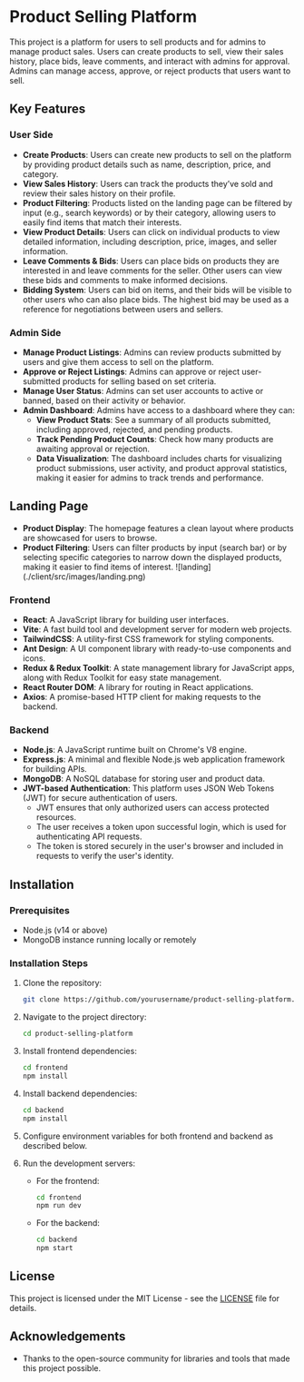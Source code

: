 # Product Selling Platform

This project is a platform for users to sell products and for admins to manage product sales. Users can create products to sell, view their sales history, place bids, leave comments, and interact with admins for approval. Admins can manage access, approve, or reject products that users want to sell.

## Key Features
### User Side
- **Create Products**: Users can create new products to sell on the platform by providing product details such as name, description, price, and category.
- **View Sales History**: Users can track the products they’ve sold and review their sales history on their profile.
- **Product Filtering**: Products listed on the landing page can be filtered by input (e.g., search keywords) or by their category, allowing users to easily find items that match their interests.
- **View Product Details**: Users can click on individual products to view detailed information, including description, price, images, and seller information.
- **Leave Comments & Bids**: Users can place bids on products they are interested in and leave comments for the seller. Other users can view these bids and comments to make informed decisions.
- **Bidding System**: Users can bid on items, and their bids will be visible to other users who can also place bids. The highest bid may be used as a reference for negotiations between users and sellers.

### Admin Side

- **Manage Product Listings**: Admins can review products submitted by users and give them access to sell on the platform.
- **Approve or Reject Listings**: Admins can approve or reject user-submitted products for selling based on set criteria.
- **Manage User Status**: Admins can set user accounts to active or banned, based on their activity or behavior.
- **Admin Dashboard**: Admins have access to a dashboard where they can:
  - **View Product Stats**: See a summary of all products submitted, including approved, rejected, and pending products.
  - **Track Pending Product Counts**: Check how many products are awaiting approval or rejection.
  - **Data Visualization**: The dashboard includes charts for visualizing product submissions, user activity, and product approval statistics, making it easier for admins to track trends and performance.

## Landing Page
- **Product Display**: The homepage features a clean layout where products are showcased for users to browse.
- **Product Filtering**: Users can filter products by input (search bar) or by selecting specific categories to narrow down the displayed products, making it easier to find items of interest.
![landing] (./client/src/images/landing.png)

### Frontend
- **React**: A JavaScript library for building user interfaces.
- **Vite**: A fast build tool and development server for modern web projects.
- **TailwindCSS**: A utility-first CSS framework for styling components.
- **Ant Design**: A UI component library with ready-to-use components and icons.
- **Redux & Redux Toolkit**: A state management library for JavaScript apps, along with Redux Toolkit for easy state management.
- **React Router DOM**: A library for routing in React applications.
- **Axios**: A promise-based HTTP client for making requests to the backend.

### Backend
- **Node.js**: A JavaScript runtime built on Chrome's V8 engine.
- **Express.js**: A minimal and flexible Node.js web application framework for building APIs.
- **MongoDB**: A NoSQL database for storing user and product data.
- **JWT-based Authentication**: This platform uses JSON Web Tokens (JWT) for secure authentication of users. 
  - JWT ensures that only authorized users can access protected resources.
  - The user receives a token upon successful login, which is used for authenticating API requests.
  - The token is stored securely in the user's browser and included in requests to verify the user's identity.

## Installation

### Prerequisites
- Node.js (v14 or above)
- MongoDB instance running locally or remotely

### Installation Steps

1. Clone the repository:
    ```bash
    git clone https://github.com/yourusername/product-selling-platform.git
    ```

2. Navigate to the project directory:
    ```bash
    cd product-selling-platform
    ```

3. Install frontend dependencies:
    ```bash
    cd frontend
    npm install
    ```

4. Install backend dependencies:
    ```bash
    cd backend
    npm install
    ```

5. Configure environment variables for both frontend and backend as described below.

6. Run the development servers:
    - For the frontend:
      ```bash
      cd frontend
      npm run dev
      ```
    - For the backend:
      ```bash
      cd backend
      npm start
      ```








## License
This project is licensed under the MIT License - see the [LICENSE](LICENSE) file for details.

## Acknowledgements
- Thanks to the open-source community for libraries and tools that made this project possible.
